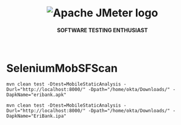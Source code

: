 <h1 align="center"><img src="https://user-images.githubusercontent.com/26521948/72658109-63a1d400-39e7-11ea-9667-c652586b4508.png" alt="Apache JMeter logo" /></h1>
<h4 align="center">SOFTWARE TESTING ENTHUSIAST</h4>
<br>


# SeleniumMobSFScan

```
mvn clean test -Dtest=MobileStaticAnalysis -Durl="http://localhost:8000/" -Dpath="/home/okta/Downloads/" -DapkName="eribank.apk"
```

```
mvn clean test -Dtest=MobileStaticAnalysis -Durl="http://localhost:8000/" -Dpath="/home/okta/Downloads/" -DapkName="EriBank.ipa"
```